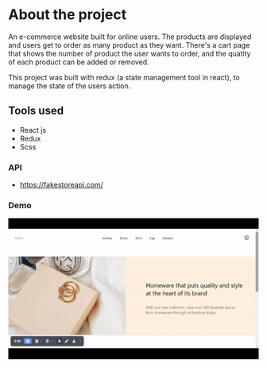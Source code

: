 # About the project

An e-commerce website built for online users. The products are displayed and users get to order as many product as they want. There's a cart page that shows the number of product the user wants to order, and the quatity of each product can be added or removed.

This project was built with redux (a state management tool in react), to manage the state of the users action.

## Tools used

- React js
- Redux
- Scss

### API

- https://fakestoreapi.com/

### Demo

![](shoptal.gif)
